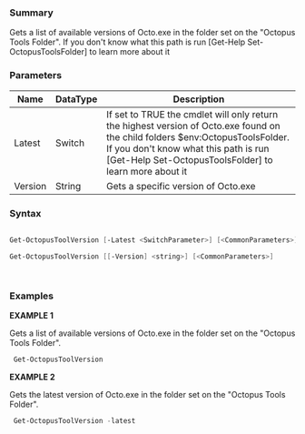 ﻿
### Summary

Gets a list of available versions of Octo.exe in the folder set on the "Octopus Tools Folder". If you don't know what this path is run [Get-Help Set-OctopusToolsFolder] to learn more about it
### Parameters
| Name | DataType          | Description |
| ------------- | ----------- | ----------- |
| Latest | Switch |  If set to TRUE the cmdlet will only return the highest version of Octo.exe found on the child folders  $env:OctopusToolsFolder. If you don't know what this path is run [Get-Help Set-OctopusToolsFolder] to  learn more about it     |
| Version | String |  Gets a specific version of Octo.exe     |

### Syntax
``` powershell

Get-OctopusToolVersion [-Latest <SwitchParameter>] [<CommonParameters>]

Get-OctopusToolVersion [[-Version] <string>] [<CommonParameters>]




``` 

### Examples 

**EXAMPLE 1**

Gets a list of available versions of Octo.exe in the folder set on the "Octopus Tools Folder".

``` powershell 
 Get-OctopusToolVersion
``` 

**EXAMPLE 2**

Gets the latest version of Octo.exe in the folder set on the "Octopus Tools Folder".

``` powershell 
 Get-OctopusToolVersion -latest
``` 

